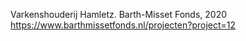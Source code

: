 Varkenshouderij Hamletz.  Barth-Misset Fonds, 2020 https://www.barthmissetfonds.nl/projecten?project=12
